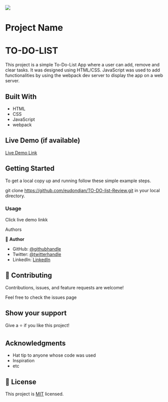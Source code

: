 ![](https://img.shields.io/badge/Microverse-blueviolet)

# Project Name

# TO-DO-LIST

This project is a simple To-Do-List App where a user can add, remove and clear tasks. It was designed using HTML/CSS. JavaScript was used to add functionalities by using the webpack dev server to display the app on a web server.

## Built With

- HTML
- CSS
- JavaScript
- webpack

## Live Demo (if available)

[Live Demo Link](http://eudondian.github.io/To-Do-List-Review)


## Getting Started

To get a local copy up and running follow these simple example steps.

git clone https://github.com/eudondian/TO-DO-list-Review.git in your local directory.

### Usage

Click live demo linkk

 Authors

👤 **Author**

- GitHub: [@githubhandle](https://github.com/eudondian)
- Twitter: [@twitterhandle](https://twitter.com/eudondian)
- LinkedIn: [LinkedIn](https://linkedin.com/in/esther-udondian-186849119/)

## 🤝 Contributing

Contributions, issues, and feature requests are welcome!

Feel free to check the issues page

## Show your support

Give a ⭐️ if you like this project!

## Acknowledgments

- Hat tip to anyone whose code was used
- Inspiration
- etc

## 📝 License

This project is [MIT](./MIT.md) licensed.
